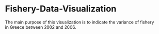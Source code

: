 # Fishery-Data-Visualization
The main purpose of this visualization is to indicate the variance of fishery in Greece between 2002 and 2006.
